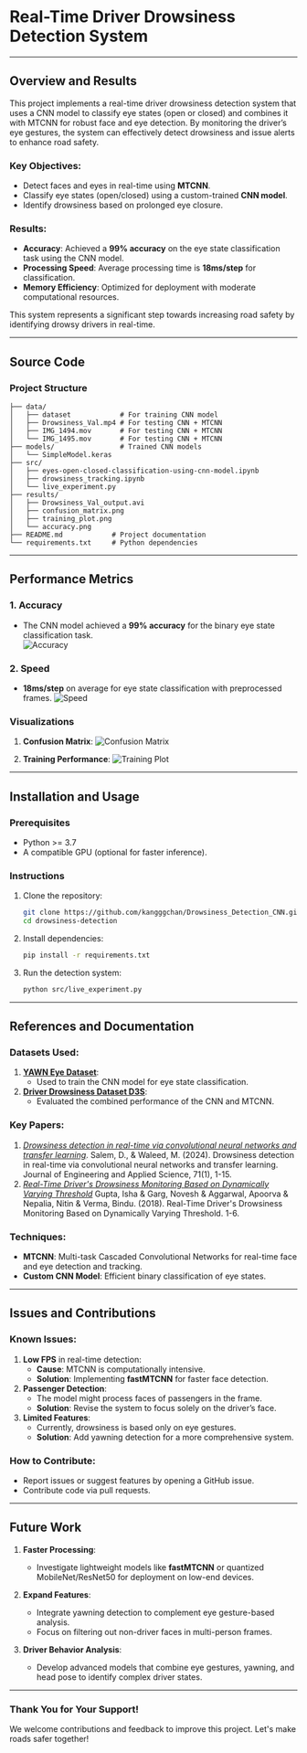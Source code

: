 # **Real-Time Driver Drowsiness Detection System**

---

## **Overview and Results**

This project implements a real-time driver drowsiness detection system that uses a CNN model to classify eye states (open or closed) and combines it with MTCNN for robust face and eye detection. By monitoring the driver’s eye gestures, the system can effectively detect drowsiness and issue alerts to enhance road safety.  

### **Key Objectives:**
- Detect faces and eyes in real-time using **MTCNN**.  
- Classify eye states (open/closed) using a custom-trained **CNN model**.  
- Identify drowsiness based on prolonged eye closure.

### **Results:**
- **Accuracy**: Achieved a **99% accuracy** on the eye state classification task using the CNN model.  
- **Processing Speed**: Average processing time is **18ms/step** for classification.  
- **Memory Efficiency**: Optimized for deployment with moderate computational resources.  

This system represents a significant step towards increasing road safety by identifying drowsy drivers in real-time.

---

## **Source Code**

### **Project Structure**
```
├── data/                
│   ├── dataset            # For training CNN model
│   ├── Drowsiness_Val.mp4 # For testing CNN + MTCNN
│   ├── IMG_1494.mov       # For testing CNN + MTCNN
│   └── IMG_1495.mov       # For testing CNN + MTCNN
├── models/                # Trained CNN models
│   └── SimpleModel.keras 
├── src/
│   ├── eyes-open-closed-classification-using-cnn-model.ipynb   
│   ├── drowsiness_tracking.ipynb  
│   └── live_experiment.py         
├── results/
│   ├── Drowsiness_Val_output.avi
│   ├── confusion_matrix.png
│   ├── training_plot.png
│   └── accuracy.png
├── README.md            # Project documentation
└── requirements.txt     # Python dependencies
```
---

## **Performance Metrics**

### **1. Accuracy**
- The CNN model achieved a **99% accuracy** for the binary eye state classification task.  
![Accuracy](results/accuracy.png)
### **2. Speed**
- **18ms/step** on average for eye state classification with preprocessed frames.
   ![Speed](results/speed_per_step.png)
### **Visualizations**
1. **Confusion Matrix**:
   ![Confusion Matrix](results/confusion_matrix.png)

2. **Training Performance**:
   ![Training Plot](results/training_plot.png)
   
---

## **Installation and Usage**

### **Prerequisites**
- Python >= 3.7
- A compatible GPU (optional for faster inference).

### **Instructions**
1. Clone the repository:
   ```bash
   git clone https://github.com/kangggchan/Drowsiness_Detection_CNN.git
   cd drowsiness-detection
   ```
2. Install dependencies:
   ```bash
   pip install -r requirements.txt
   ```
3. Run the detection system:
   ```bash
   python src/live_experiment.py
   ```

---
## **References and Documentation**

### **Datasets Used**:
1. **[YAWN Eye Dataset](www.kaggle.com/datasets/serenaraju/yawn-eye-dataset-new)**:
   - Used to train the CNN model for eye state classification.  
2. **[Driver Drowsiness Dataset D3S](https://github.com/bindujiit/Driver-Drowsiness-Dataset-D3S-)**:
   - Evaluated the combined performance of the CNN and MTCNN.  

### **Key Papers**:
1. *[Drowsiness detection in real-time
via convolutional neural networks and transfer
learning](https://doi.org/10.1186/s44147-024-00457-z)*.
Salem, D., & Waleed, M. (2024). Drowsiness detection in real-time via convolutional neural networks and transfer learning. Journal of Engineering and Applied Science, 71(1), 1-15.
3. *[Real-Time Driver's Drowsiness Monitoring Based on Dynamically Varying Threshold](http://dx.doi.org/10.1109/IC3.2018.8530651)*
Gupta, Isha & Garg, Novesh & Aggarwal, Apoorva & Nepalia, Nitin & Verma, Bindu. (2018). Real-Time Driver's Drowsiness Monitoring Based on Dynamically Varying Threshold. 1-6.

### **Techniques**:
- **MTCNN**: Multi-task Cascaded Convolutional Networks for real-time face and eye detection and tracking.  
- **Custom CNN Model**: Efficient binary classification of eye states.  

---

## **Issues and Contributions**

### **Known Issues**:
1. **Low FPS** in real-time detection:
   - **Cause**: MTCNN is computationally intensive.  
   - **Solution**: Implementing **fastMTCNN** for faster face detection.  
2. **Passenger Detection**:
   - The model might process faces of passengers in the frame.  
   - **Solution**: Revise the system to focus solely on the driver’s face.  
3. **Limited Features**:
   - Currently, drowsiness is based only on eye gestures.  
   - **Solution**: Add yawning detection for a more comprehensive system.

### **How to Contribute**:
- Report issues or suggest features by opening a GitHub issue.  
- Contribute code via pull requests.  

---

## **Future Work**

1. **Faster Processing**:  
   - Investigate lightweight models like **fastMTCNN** or quantized MobileNet/ResNet50 for deployment on low-end devices.  

2. **Expand Features**:  
   - Integrate yawning detection to complement eye gesture-based analysis.  
   - Focus on filtering out non-driver faces in multi-person frames.  

3. **Driver Behavior Analysis**:  
   - Develop advanced models that combine eye gestures, yawning, and head pose to identify complex driver states.

---

### **Thank You for Your Support!**  
We welcome contributions and feedback to improve this project. Let's make roads safer together!
